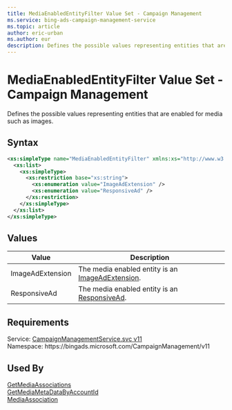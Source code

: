 ```yaml
---
title: MediaEnabledEntityFilter Value Set - Campaign Management
ms.service: bing-ads-campaign-management-service
ms.topic: article
author: eric-urban
ms.author: eur
description: Defines the possible values representing entities that are enabled for media such as images.
---
```

# MediaEnabledEntityFilter Value Set - Campaign Management
Defines the possible values representing entities that are enabled for media such as images.

## Syntax
```xml
<xs:simpleType name="MediaEnabledEntityFilter" xmlns:xs="http://www.w3.org/2001/XMLSchema">
  <xs:list>
    <xs:simpleType>
      <xs:restriction base="xs:string">
        <xs:enumeration value="ImageAdExtension" />
        <xs:enumeration value="ResponsiveAd" />
      </xs:restriction>
    </xs:simpleType>
  </xs:list>
</xs:simpleType>
```

## <a name="values"></a>Values

|Value|Description|
|-----------|---------------|
|<a name="imageadextension"></a>ImageAdExtension|The media enabled entity is an [ImageAdExtension](imageadextension.md).|
|<a name="responsivead"></a>ResponsiveAd|The media enabled entity is an [ResponsiveAd](responsivead.md).|

## Requirements
Service: [CampaignManagementService.svc v11](https://campaign.api.bingads.microsoft.com/Api/Advertiser/CampaignManagement/v11/CampaignManagementService.svc)  
Namespace: https\://bingads.microsoft.com/CampaignManagement/v11  

## Used By
[GetMediaAssociations](getmediaassociations.md)  
[GetMediaMetaDataByAccountId](getmediametadatabyaccountid.md)  
[MediaAssociation](mediaassociation.md)  
